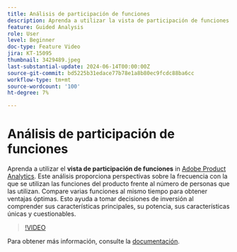 ```yaml
---
title: Análisis de participación de funciones
description: Aprenda a utilizar la vista de participación de funciones en Adobe Product Analytics. Este análisis proporciona perspectivas sobre la frecuencia con la que se utilizan las funciones del producto frente al número de personas que las utilizan.
feature: Guided Analysis
role: User
level: Beginner
doc-type: Feature Video
jira: KT-15095
thumbnail: 3429489.jpeg
last-substantial-update: 2024-06-14T00:00:00Z
source-git-commit: bd5225b31edace77b78e1a8b80ec9fcdc88ba6cc
workflow-type: tm+mt
source-wordcount: '100'
ht-degree: 7%

---
```


# Análisis de participación de funciones

Aprenda a utilizar el **vista de participación de funciones** in [Adobe Product Analytics](../../adobe-product-analytics/adobe-product-analytics-overview.md). Este análisis proporciona perspectivas sobre la frecuencia con la que se utilizan las funciones del producto frente al número de personas que las utilizan. Compare varias funciones al mismo tiempo para obtener ventajas óptimas. Esto ayuda a tomar decisiones de inversión al comprender sus características principales, su potencia, sus características únicas y cuestionables.

>[!VIDEO](https://video.tv.adobe.com/v/3429489/&learn=on)

Para obtener más información, consulte la [documentación](https://experienceleague.adobe.com/en/docs/analytics-platform/using/guided-analysis/feature-matrix/engagement).
